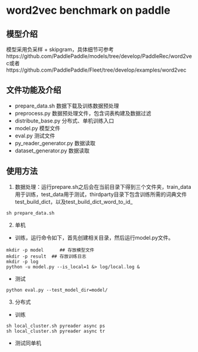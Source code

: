 # word2vec benchmark on paddle

## 模型介绍
模型采用负采样 + skipgram，具体细节可参考https://github.com/PaddlePaddle/models/tree/develop/PaddleRec/word2vec或者https://github.com/PaddlePaddle/Fleet/tree/develop/examples/word2vec

## 文件功能及介绍
* prepare_data.sh 数据下载及训练数据预处理
* preprocess.py 数据预处理文件，包含词表构建及数据过滤
* distribute_base.py 分布式、单机训练入口
* model.py 模型文件
* eval.py 测试文件
* py_reader_generator.py 数据读取
* dataset_generator.py  数据读取

## 使用方法
1. 数据处理：运行prepare.sh之后会在当前目录下得到三个文件夹，train_data用于训练，test_data用于测试，thirdparty目录下包含训练所需的词典文件test_build_dict，以及test_build_dict_word_to_id_
```
sh prepare_data.sh
```
2. 单机
* 训练，运行命令如下，首先创建相关目录，然后运行model.py文件。
```
mkdir -p model      ## 存放模型文件
mkdir -p result  ## 存放训练日志
mkdir -p log
python -u model.py --is_local=1 &> log/local.log &
```
* 测试
```
python eval.py --test_model_dir=model/
```
3. 分布式
* 训练
```
sh local_cluster.sh pyreader async ps 
sh local_cluster.sh pyreader async tr
```
* 测试同单机
